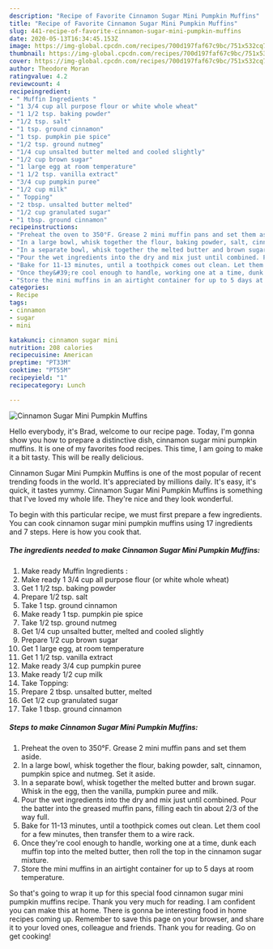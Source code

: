 ```yaml
---
description: "Recipe of Favorite Cinnamon Sugar Mini Pumpkin Muffins"
title: "Recipe of Favorite Cinnamon Sugar Mini Pumpkin Muffins"
slug: 441-recipe-of-favorite-cinnamon-sugar-mini-pumpkin-muffins
date: 2020-05-13T16:34:45.153Z
image: https://img-global.cpcdn.com/recipes/700d197faf67c9bc/751x532cq70/cinnamon-sugar-mini-pumpkin-muffins-recipe-main-photo.jpg
thumbnail: https://img-global.cpcdn.com/recipes/700d197faf67c9bc/751x532cq70/cinnamon-sugar-mini-pumpkin-muffins-recipe-main-photo.jpg
cover: https://img-global.cpcdn.com/recipes/700d197faf67c9bc/751x532cq70/cinnamon-sugar-mini-pumpkin-muffins-recipe-main-photo.jpg
author: Theodore Moran
ratingvalue: 4.2
reviewcount: 4
recipeingredient:
- " Muffin Ingredients "
- "1 3/4 cup all purpose flour or white whole wheat"
- "1 1/2 tsp. baking powder"
- "1/2 tsp. salt"
- "1 tsp. ground cinnamon"
- "1 tsp. pumpkin pie spice"
- "1/2 tsp. ground nutmeg"
- "1/4 cup unsalted butter melted and cooled slightly"
- "1/2 cup brown sugar"
- "1 large egg at room temperature"
- "1 1/2 tsp. vanilla extract"
- "3/4 cup pumpkin puree"
- "1/2 cup milk"
- " Topping"
- "2 tbsp. unsalted butter melted"
- "1/2 cup granulated sugar"
- "1 tbsp. ground cinnamon"
recipeinstructions:
- "Preheat the oven to 350°F. Grease 2 mini muffin pans and set them aside."
- "In a large bowl, whisk together the flour, baking powder, salt, cinnamon, pumpkin spice and nutmeg. Set it aside."
- "In a separate bowl, whisk together the melted butter and brown sugar. Whisk in the egg, then the vanilla, pumpkin puree and milk."
- "Pour the wet ingredients into the dry and mix just until combined. Pour the batter into the greased muffin pans, filling each tin about 2/3 of the way full."
- "Bake for 11-13 minutes, until a toothpick comes out clean. Let them cool for a few minutes, then transfer them to a wire rack."
- "Once they&#39;re cool enough to handle, working one at a time, dunk each muffin top into the melted butter, then roll the top in the cinnamon sugar mixture."
- "Store the mini muffins in an airtight container for up to 5 days at room temperature."
categories:
- Recipe
tags:
- cinnamon
- sugar
- mini

katakunci: cinnamon sugar mini 
nutrition: 208 calories
recipecuisine: American
preptime: "PT33M"
cooktime: "PT55M"
recipeyield: "1"
recipecategory: Lunch

---
```



![Cinnamon Sugar Mini Pumpkin Muffins](https://img-global.cpcdn.com/recipes/700d197faf67c9bc/751x532cq70/cinnamon-sugar-mini-pumpkin-muffins-recipe-main-photo.jpg)

Hello everybody, it's Brad, welcome to our recipe page. Today, I'm gonna show you how to prepare a distinctive dish, cinnamon sugar mini pumpkin muffins. It is one of my favorites food recipes. This time, I am going to make it a bit tasty. This will be really delicious.



Cinnamon Sugar Mini Pumpkin Muffins is one of the most popular of recent trending foods in the world. It's appreciated by millions daily. It's easy, it's quick, it tastes yummy. Cinnamon Sugar Mini Pumpkin Muffins is something that I've loved my whole life. They're nice and they look wonderful.


To begin with this particular recipe, we must first prepare a few ingredients. You can cook cinnamon sugar mini pumpkin muffins using 17 ingredients and 7 steps. Here is how you cook that.

<!--inarticleads1-->

##### The ingredients needed to make Cinnamon Sugar Mini Pumpkin Muffins:

1. Make ready  Muffin Ingredients :
1. Make ready 1 3/4 cup all purpose flour (or white whole wheat)
1. Get 1 1/2 tsp. baking powder
1. Prepare 1/2 tsp. salt
1. Take 1 tsp. ground cinnamon
1. Make ready 1 tsp. pumpkin pie spice
1. Take 1/2 tsp. ground nutmeg
1. Get 1/4 cup unsalted butter, melted and cooled slightly
1. Prepare 1/2 cup brown sugar
1. Get 1 large egg, at room temperature
1. Get 1 1/2 tsp. vanilla extract
1. Make ready 3/4 cup pumpkin puree
1. Make ready 1/2 cup milk
1. Take  Topping:
1. Prepare 2 tbsp. unsalted butter, melted
1. Get 1/2 cup granulated sugar
1. Take 1 tbsp. ground cinnamon




<!--inarticleads2-->

##### Steps to make Cinnamon Sugar Mini Pumpkin Muffins:

1. Preheat the oven to 350°F. Grease 2 mini muffin pans and set them aside.
1. In a large bowl, whisk together the flour, baking powder, salt, cinnamon, pumpkin spice and nutmeg. Set it aside.
1. In a separate bowl, whisk together the melted butter and brown sugar. Whisk in the egg, then the vanilla, pumpkin puree and milk.
1. Pour the wet ingredients into the dry and mix just until combined. Pour the batter into the greased muffin pans, filling each tin about 2/3 of the way full.
1. Bake for 11-13 minutes, until a toothpick comes out clean. Let them cool for a few minutes, then transfer them to a wire rack.
1. Once they&#39;re cool enough to handle, working one at a time, dunk each muffin top into the melted butter, then roll the top in the cinnamon sugar mixture.
1. Store the mini muffins in an airtight container for up to 5 days at room temperature.




So that's going to wrap it up for this special food cinnamon sugar mini pumpkin muffins recipe. Thank you very much for reading. I am confident you can make this at home. There is gonna be interesting food in home recipes coming up. Remember to save this page on your browser, and share it to your loved ones, colleague and friends. Thank you for reading. Go on get cooking!
